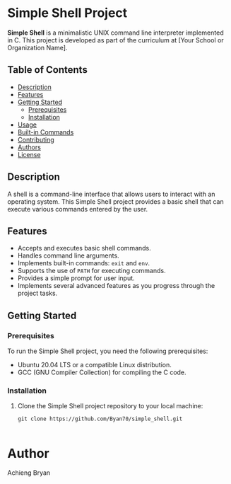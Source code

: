 # Simple Shell Project

**Simple Shell** is a minimalistic UNIX command line interpreter implemented in C. This project is developed as part of the curriculum at [Your School or Organization Name].

## Table of Contents

- [Description](#description)
- [Features](#features)
- [Getting Started](#getting-started)
  - [Prerequisites](#prerequisites)
  - [Installation](#installation)
- [Usage](#usage)
- [Built-in Commands](#built-in-commands)
- [Contributing](#contributing)
- [Authors](#authors)
- [License](#license)

## Description

A shell is a command-line interface that allows users to interact with an operating system. This Simple Shell project provides a basic shell that can execute various commands entered by the user.

## Features

- Accepts and executes basic shell commands.
- Handles command line arguments.
- Implements built-in commands: `exit` and `env`.
- Supports the use of `PATH` for executing commands.
- Provides a simple prompt for user input.
- Implements several advanced features as you progress through the project tasks.

## Getting Started

### Prerequisites

To run the Simple Shell project, you need the following prerequisites:

- Ubuntu 20.04 LTS or a compatible Linux distribution.
- GCC (GNU Compiler Collection) for compiling the C code.

### Installation

1. Clone the Simple Shell project repository to your local machine:

   ```shell
   git clone https://github.com/Byan70/simple_shell.git


# Author

Achieng Bryan

